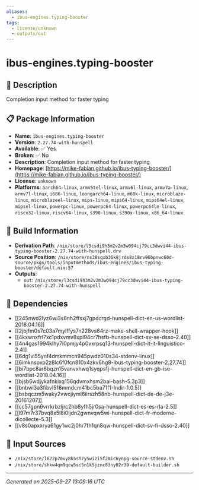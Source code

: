 ```yaml
---
aliases:
  - ibus-engines.typing-booster
tags:
  - license/unknown
  - outputs/out
---
```


# ibus-engines.typing-booster

## 📝 Description

Completion input method for faster typing

## 📋 Package Information

- **Name**: `ibus-engines.typing-booster`
- **Version**: `2.27.74-with-hunspell`
- **Available**: ✅ Yes
- **Broken**: ✅ No
- **Description**: Completion input method for faster typing
- **Homepage**: [https://mike-fabian.github.io/ibus-typing-booster/](https://mike-fabian.github.io/ibus-typing-booster/)
- **License**: `unknown`
- **Platforms**: `aarch64-linux`, `armv5tel-linux`, `armv6l-linux`, `armv7a-linux`, `armv7l-linux`, `i686-linux`, `loongarch64-linux`, `m68k-linux`, `microblaze-linux`, `microblazeel-linux`, `mips-linux`, `mips64-linux`, `mips64el-linux`, `mipsel-linux`, `powerpc-linux`, `powerpc64-linux`, `powerpc64le-linux`, `riscv32-linux`, `riscv64-linux`, `s390-linux`, `s390x-linux`, `x86_64-linux`

## 🔧 Build Information

- **Derivation Path**: `/nix/store/l3csdi9h3m2v2m3w094cj79cc3dwvi44-ibus-typing-booster-2.27.74-with-hunspell.drv`
- **Source Position**: `/nix/store/ns30sqxb36k8jrds8z18rv96bpnwc60d-source/pkgs/tools/inputmethods/ibus-engines/ibus-typing-booster/default.nix:57`
- **Outputs**:
  - `out`:  `/nix/store/l3csdi9h3m2v2m3w094cj79cc3dwvi44-ibus-typing-booster-2.27.74-with-hunspell`

## 🔗 Dependencies

- [[245nwd2lyz6wi3s6nh2ffsxj7gpdcrgd-hunspell-dict-en-us-wordlist-2018.04.16]]
- [[2jbjfm0s7c03a7mylffys7n228vs64rz-make-shell-wrapper-hook]]
- [[4kxwnxfrl7xc1pdxvmv8xpl94cr7hsfb-hunspell-dict-sv-se-dsso-2.40]]
- [[4n4gas1994klhy7l0pmjy4p0vxrpsq13-hunspell-dict-it-it-linguistico-2.4]]
- [[6dg1vi55ynf4dmkmmcn945pwdz010s34-stdenv-linux]]
- [[6imknspxp2z8lc6f0fcn810x4zkv6hg8-ibus-typing-booster-2.27.74]]
- [[bi7bpc8ar6bqzn15vanvxhwq1syqps1j-hunspell-dict-en-gb-ise-wordlist-2018.04.16]]
- [[bjsb6wdjykafnkixq156qdvmxhsm2bai-bash-5.3p3]]
- [[bnbwi3a3fibvl518mmdcm41bc5ba71f1-lndir-1.0.5]]
- [[bsbqczm5waky2vwcjiyml6iirszh58nb-hunspell-dict-de-de-j3e-20161207]]
- [[cc57gpn6vrrkrbzljrc2hb8yfh5jr0sa-hunspell-dict-es-es-rla-2.5]]
- [[l97m7r37bvq8x5l8i0ljdn2gwnvqw5wi-hunspell-dict-fr-moderne-dicollecte-5.3]]
- [[v8s0apxxrya61gy1wc2j0hr7fh1qn8qw-hunspell-dict-sv-fi-dsso-2.40]]

## 📁 Input Sources

- `/nix/store/l622p70vy8k5sh7y5wizi5f2mic6ynpg-source-stdenv.sh`
- `/nix/store/shkw4qm9qcw5sc5n1k5jznc83ny02r39-default-builder.sh`

---
*Generated on 2025-09-27 13:09:16 UTC*
